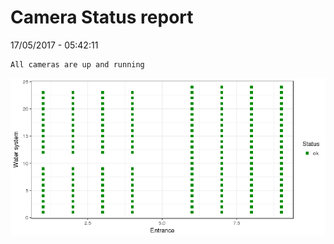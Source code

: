 Camera Status report
================
17/05/2017 - 05:42:11

    All cameras are up and running

![](camreport_files/figure-markdown_github/unnamed-chunk-2-1.png)
